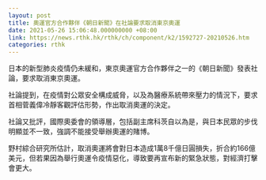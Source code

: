 ```yaml
---
layout: post
title: 奧運官方合作夥伴《朝日新聞》在社論要求取消東京奧運
date: 2021-05-26 15:06:48.000000000 +08:00
link: https://news.rthk.hk/rthk/ch/component/k2/1592727-20210526.htm
categories: rthk
---
```


日本的新型肺炎疫情仍未緩和，東京奧運官方合作夥伴之一的《朝日新聞》發表社論，要求取消東京奧運。

社論提到，在疫情對公眾安全構成威脅，以及為醫療系統帶來壓力的情況下，要求首相菅義偉冷靜客觀評估形勢，作出取消奧運的決定。

社論又批評，國際奧委會的領導層，包括副主席科茨自以為是，與日本民眾的步伐明顯並不一致，強調不能接受舉辦奧運的賭博。

野村綜合研究所估計，取消奧運將會對日本造成1萬8千億日圓損失，折合約166億美元，但若果因為舉行奧運令疫情惡化，導致要再宣布新的緊急狀態，對經濟打擊會更大。
